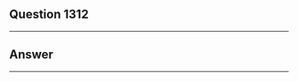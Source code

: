 Question 1312
------------------------

------------------------
Answer
------------------------

------------------------